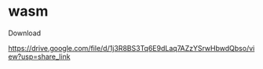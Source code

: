# wasm

Download

https://drive.google.com/file/d/1j3R8BS3Tq6E9dLaq7AZzYSrwHbwdQbso/view?usp=share_link
